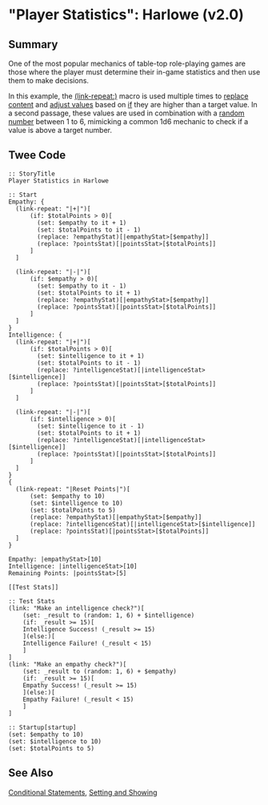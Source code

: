 # "Player Statistics": Harlowe (v2.0)

## Summary

One of the most popular mechanics of table-top role-playing games are those where the player must determine their in-game statistics and then use them to make decisions.

In this example, the [(link-repeat:)](https://twine2.neocities.org/#macro_link-repeat) macro is used multiple times to [replace content](https://twine2.neocities.org/#macro_replace) and [adjust values](https://twine2.neocities.org/#macro_set) based on [if](https://twine2.neocities.org/#macro_if) they are higher than a target value. In a second passage, these values are used in combination with a [random number](https://twine2.neocities.org/#macro_random) between 1 to 6, mimicking a common 1d6 mechanic to check if a value is above a target number.

## Twee Code

```
:: StoryTitle
Player Statistics in Harlowe

:: Start
Empathy: {
  (link-repeat: "|+|")[
	  (if: $totalPoints > 0)[
		(set: $empathy to it + 1)
		(set: $totalPoints to it - 1)
		(replace: ?empathyStat)[|empathyStat>[$empathy]]
		(replace: ?pointsStat)[|pointsStat>[$totalPoints]]
	  ]
  ]

  (link-repeat: "|-|")[
	  (if: $empathy > 0)[
		(set: $empathy to it - 1)
		(set: $totalPoints to it + 1)
		(replace: ?empathyStat)[|empathyStat>[$empathy]]
		(replace: ?pointsStat)[|pointsStat>[$totalPoints]]
	  ]
  ]
}
Intelligence: {
  (link-repeat: "|+|")[
	  (if: $totalPoints > 0)[
		(set: $intelligence to it + 1)
		(set: $totalPoints to it - 1)
		(replace: ?intelligenceStat)[|intelligenceStat>[$intelligence]]
		(replace: ?pointsStat)[|pointsStat>[$totalPoints]]
	  ]
  ]

  (link-repeat: "|-|")[
	  (if: $intelligence > 0)[
		(set: $intelligence to it - 1)
		(set: $totalPoints to it + 1)
		(replace: ?intelligenceStat)[|intelligenceStat>[$intelligence]]
		(replace: ?pointsStat)[|pointsStat>[$totalPoints]]
	  ]
  ]
}
{
  (link-repeat: "|Reset Points|")[
	  (set: $empathy to 10)
	  (set: $intelligence to 10)
	  (set: $totalPoints to 5)
	  (replace: ?empathyStat)[|empathyStat>[$empathy]]
	  (replace: ?intelligenceStat)[|intelligenceStat>[$intelligence]]
	  (replace: ?pointsStat)[|pointsStat>[$totalPoints]]
  ]
}

Empathy: |empathyStat>[10]
Intelligence: |intelligenceStat>[10]
Remaining Points: |pointsStat>[5]

[[Test Stats]]

:: Test Stats
(link: "Make an intelligence check?")[
	(set: _result to (random: 1, 6) + $intelligence)
	(if: _result >= 15)[
	Intelligence Success! (_result >= 15)
	](else:)[
	Intelligence Failure! (_result < 15)
	]
]
(link: "Make an empathy check?")[
	(set: _result to (random: 1, 6) + $empathy)
	(if: _result >= 15)[
	Empathy Success! (_result >= 15)
	](else:)[
	Empathy Failure! (_result < 15)
	]
]

:: Startup[startup]
(set: $empathy to 10)
(set: $intelligence to 10)
(set: $totalPoints to 5)

```

## See Also

[Conditional Statements](../../conditionalstatements/harlowe/harlowe_conditionalstatements.md), [Setting and Showing](../../settingandshowing/harlowe/harlowe_settingandshowing.md)
